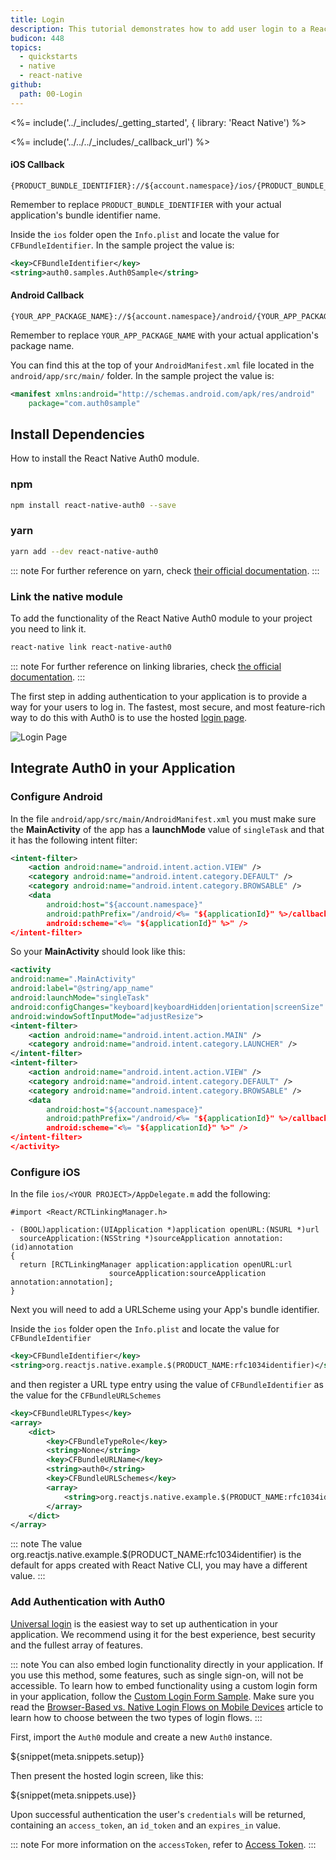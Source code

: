 ```yaml
---
title: Login
description: This tutorial demonstrates how to add user login to a React Native application using Auth0.
budicon: 448
topics:
  - quickstarts
  - native
  - react-native
github:
  path: 00-Login
---
```

<%= include('../_includes/_getting_started', { library: 'React Native') %>

<%= include('../../../_includes/_callback_url') %>

#### iOS Callback

```text
{PRODUCT_BUNDLE_IDENTIFIER}://${account.namespace}/ios/{PRODUCT_BUNDLE_IDENTIFIER}/callback
```

Remember to replace `PRODUCT_BUNDLE_IDENTIFIER` with your actual application's bundle identifier name.

Inside the `ios` folder open the `Info.plist` and locate the value for `CFBundleIdentifier`. In the sample project the value is:

```xml
<key>CFBundleIdentifier</key>
<string>auth0.samples.Auth0Sample</string>
```

#### Android Callback

```text
{YOUR_APP_PACKAGE_NAME}://${account.namespace}/android/{YOUR_APP_PACKAGE_NAME}/callback
```

Remember to replace `YOUR_APP_PACKAGE_NAME` with your actual application's package name.

You can find this at the top of your `AndroidManifest.xml` file located in the `android/app/src/main/` folder. In the sample project the value is:
```xml
<manifest xmlns:android="http://schemas.android.com/apk/res/android"
    package="com.auth0sample"
```

## Install Dependencies 

How to install the React Native Auth0 module.

### npm

```bash
npm install react-native-auth0 --save
```

### yarn

```bash
yarn add --dev react-native-auth0
```

::: note
For further reference on yarn, check [their official documentation](https://yarnpkg.com/en/package/jest).
:::

### Link the native module

To add the functionality of the React Native Auth0 module to your project you need to link it.

```bash
react-native link react-native-auth0
```

::: note
For further reference on linking libraries, check [the official documentation](https://facebook.github.io/react-native/docs/linking-libraries-ios.html).
:::

The first step in adding authentication to your application is to provide a way for your users to log in. The fastest, most secure, and most feature-rich way to do this with Auth0 is to use the hosted [login page](/hosted-pages/login).

<div class="phone-mockup"><img src="/media/articles/native-platforms/ios-swift/lock_centralized_login.png" alt="Login Page"></div>

## Integrate Auth0 in your Application 

### Configure Android

In the file `android/app/src/main/AndroidManifest.xml` you must make sure the **MainActivity** of the app has a **launchMode** value of `singleTask` and that it has the following intent filter:

```xml
<intent-filter>
    <action android:name="android.intent.action.VIEW" />
    <category android:name="android.intent.category.DEFAULT" />
    <category android:name="android.intent.category.BROWSABLE" />
    <data
        android:host="${account.namespace}"
        android:pathPrefix="/android/<%= "${applicationId}" %>/callback"
        android:scheme="<%= "${applicationId}" %>" />
</intent-filter>
```

So your **MainActivity** should look like this:

```xml
<activity
android:name=".MainActivity"
android:label="@string/app_name"
android:launchMode="singleTask"
android:configChanges="keyboard|keyboardHidden|orientation|screenSize"
android:windowSoftInputMode="adjustResize">
<intent-filter>
    <action android:name="android.intent.action.MAIN" />
    <category android:name="android.intent.category.LAUNCHER" />
</intent-filter>
<intent-filter>
    <action android:name="android.intent.action.VIEW" />
    <category android:name="android.intent.category.DEFAULT" />
    <category android:name="android.intent.category.BROWSABLE" />
    <data
        android:host="${account.namespace}"
        android:pathPrefix="/android/<%= "${applicationId}" %>/callback"
        android:scheme="<%= "${applicationId}" %>" />
</intent-filter>
</activity>
```

### Configure iOS

In the file `ios/<YOUR PROJECT>/AppDelegate.m` add the following:

```objc
#import <React/RCTLinkingManager.h>

- (BOOL)application:(UIApplication *)application openURL:(NSURL *)url
  sourceApplication:(NSString *)sourceApplication annotation:(id)annotation
{
  return [RCTLinkingManager application:application openURL:url
                      sourceApplication:sourceApplication annotation:annotation];
}
```

Next you will need to add a URLScheme using your App's bundle identifier.

Inside the `ios` folder open the `Info.plist` and locate the value for `CFBundleIdentifier`

```xml
<key>CFBundleIdentifier</key>
<string>org.reactjs.native.example.$(PRODUCT_NAME:rfc1034identifier)</string>
```

and then register a URL type entry using the value of `CFBundleIdentifier` as the value for the `CFBundleURLSchemes`

```xml
<key>CFBundleURLTypes</key>
<array>
    <dict>
        <key>CFBundleTypeRole</key>
        <string>None</string>
        <key>CFBundleURLName</key>
        <string>auth0</string>
        <key>CFBundleURLSchemes</key>
        <array>
            <string>org.reactjs.native.example.$(PRODUCT_NAME:rfc1034identifier)</string>
        </array>
    </dict>
</array>
```

::: note
The value org.reactjs.native.example.$(PRODUCT_NAME:rfc1034identifier) is the default for apps created with React Native CLI, you may have a different value.
:::

### Add Authentication with Auth0

[Universal login](/hosted-pages/login) is the easiest way to set up authentication in your application. We recommend using it for the best experience, best security and the fullest array of features.

::: note
You can also embed login functionality directly in your application. If you use this method, some features, such as single sign-on, will not be accessible. 
To learn how to embed functionality using a custom login form in your application, follow the [Custom Login Form Sample](https://github.com/auth0-samples/auth0-react-native-sample/tree/Embedded/01-Custom-Form). Make sure you read the [Browser-Based vs. Native Login Flows on Mobile Devices](/tutorials/browser-based-vs-native-experience-on-mobile) article to learn how to choose between the two types of login flows.
:::

First, import the `Auth0` module and create a new `Auth0` instance.

${snippet(meta.snippets.setup)}

Then present the hosted login screen, like this:

${snippet(meta.snippets.use)}

Upon successful authentication the user's `credentials` will be returned, containing an `access_token`, an `id_token` and an `expires_in` value.

::: note
For more information on the `accessToken`, refer to [Access Token](/tokens/access-token).
:::
